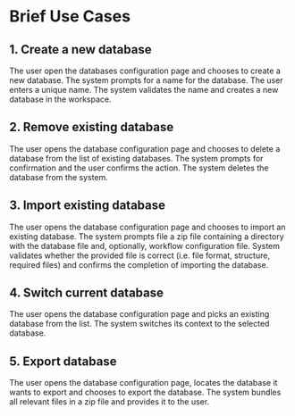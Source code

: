 # Brief Use Cases

## 1. Create a new database
The user open the databases configuration page and chooses to create a new database. The system prompts for a name for the database. The user enters a unique name. The system validates the name and creates a new database in the workspace. 

## 2. Remove existing database
The user opens the database configuration page and chooses to delete a database from the list of existing databases. The system prompts for confirmation and the user confirms the action. The system deletes the database from the system.

## 3. Import existing database
The user opens the database configuration page and chooses to import an existing database. The system prompts file a zip file containing a directory with the database file and, optionally, workflow configuration file. System validates whether the provided file is correct (i.e. file format, structure, required files) and confirms the completion of importing the database.

## 4. Switch current database
The user opens the database configuration page and picks an existing database from the list. The system switches its context to the selected database.

## 5. Export database
The user opens the database configuration page, locates the database it wants to export and chooses to export the database. The system bundles all relevant files in a zip file and provides it to the user.

